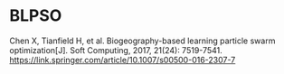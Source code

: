 # BLPSO
Chen X, Tianfield H, et al. Biogeography-based learning particle swarm optimization[J]. Soft Computing, 2017, 21(24): 7519-7541.
https://link.springer.com/article/10.1007/s00500-016-2307-7
